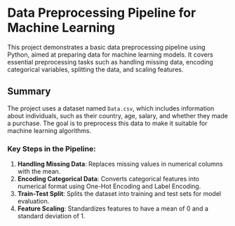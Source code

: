 # Data Preprocessing Pipeline for Machine Learning

This project demonstrates a basic data preprocessing pipeline using Python, aimed at preparing data for machine learning models. It covers essential preprocessing tasks such as handling missing data, encoding categorical variables, splitting the data, and scaling features.

## Summary

The project uses a dataset named `Data.csv`, which includes information about individuals, such as their country, age, salary, and whether they made a purchase. The goal is to preprocess this data to make it suitable for machine learning algorithms.

### Key Steps in the Pipeline:
1. **Handling Missing Data**: Replaces missing values in numerical columns with the mean.
2. **Encoding Categorical Data**: Converts categorical features into numerical format using One-Hot Encoding and Label Encoding.
3. **Train-Test Split**: Splits the dataset into training and test sets for model evaluation.
4. **Feature Scaling**: Standardizes features to have a mean of 0 and a standard deviation of 1.


